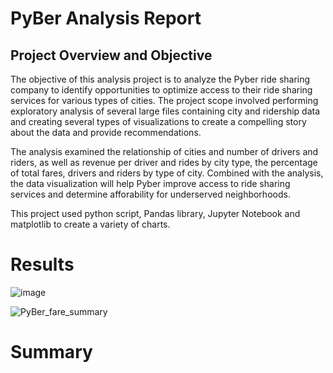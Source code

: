 # PyBer Analysis Report

## Project Overview and Objective
The objective of this analysis project is to analyze the Pyber ride sharing company to identify opportunities to optimize access to their ride sharing services for various types of cities. The project scope involved performing exploratory analysis of several large files containing city and ridership data and creating several types of visualizations to create a compelling story about the data and provide recommendations.

The analysis examined the relationship of cities and number of drivers and riders, as well as revenue per driver and rides by city type, the percentage of total fares, drivers and riders by type of city. Combined with the analysis, the data visualization will help Pyber improve access to ride sharing services and determine afforability for underserved neighborhoods.

This project used python script, Pandas library, Jupyter Notebook and matplotlib to create a variety of charts.


# Results

![image](https://user-images.githubusercontent.com/80140082/115128328-e1a9ad80-9f91-11eb-87d0-fe078c97291f.png)

![PyBer_fare_summary](https://user-images.githubusercontent.com/80140082/115128472-d2772f80-9f92-11eb-905c-8bba061dbcb1.png)



# Summary
